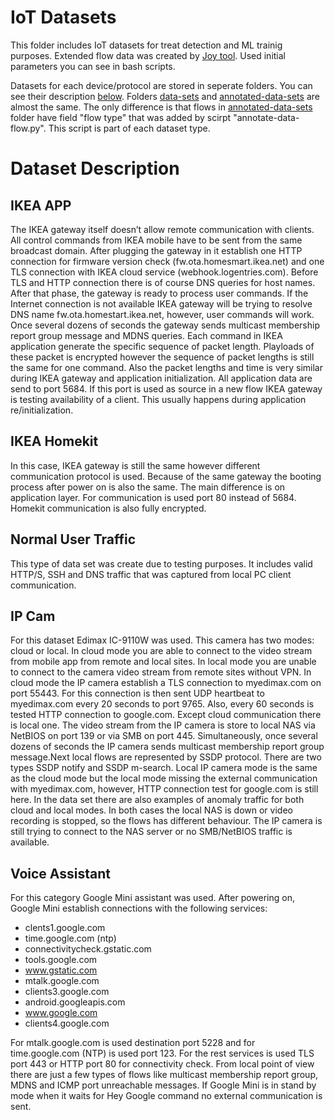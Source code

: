 IoT Datasets
===============
This folder includes IoT datasets for treat detection and ML trainig purposes. Extended flow data was created by [Joy tool](https://github.com/cisco/joy). Used initial parameters you can see in bash scripts.

Datasets for each device/protocol are stored in seperate folders. You can see their description [below](#dataset-description). Folders [data-sets](data-sets) and [annotated-data-sets](annotated-data-sets) are almost the same. The only difference is that flows in [annotated-data-sets](annotated-data-sets) folder have field "flow type" that was added by scirpt "annotate-data-flow.py". This script is part of each dataset type.

# Dataset Description
## IKEA APP
The IKEA gateway itself doesn’t allow remote communication with clients. All control commands from IKEA mobile have to be sent from the same broadcast domain. 
After plugging the gateway in it establish one HTTP connection for firmware version check (fw.ota.homesmart.ikea.net) and one TLS connection with IKEA cloud service (webhook.logentries.com). Before TLS and HTTP connection there is of course DNS queries for host names. After that phase, the gateway is ready to process user commands. If the Internet connection is not available IKEA gateway will be trying to resolve DNS name fw.ota.homestart.ikea.net, however, user commands will work. Once several dozens of seconds the gateway sends multicast membership report group message and MDNS queries.
Each command in IKEA application generate the specific sequence of packet length. Playloads of these packet is encrypted however the sequence of packet lengths is still the same for one command. Also the packet lengths and time is very similar during IKEA gateway and application initialization. All application data are send to port 5684. If this port is used as source in a new flow IKEA gateway is testing availability of a client. This usually happens during application re/initialization. 

## IKEA Homekit
In this case, IKEA gateway is still the same however different communication protocol is used. Because of the same gateway the booting process after power on is also the same. 
The main difference is on application layer. For communication is used port 80 instead of 5684. Homekit communication is also fully encrypted.

## Normal User Traffic
This type of data set was create due to testing purposes. It includes valid HTTP/S, SSH and DNS traffic that was captured from local PC client communication.

## IP Cam
For this dataset Edimax IC-9110W was used. This camera has two modes: cloud or local. In cloud mode you are able to connect to the video stream from mobile app from remote and local sites. In local mode you are unable to connect to the camera video stream from remote sites without VPN. 
In cloud mode the IP camera establish a TLS connection to myedimax.com on port 55443. For this connection is then sent UDP heartbeat to myedimax.com every 20 seconds to port 9765. Also, every 60 seconds is tested HTTP connection to google.com. Except cloud communication there is local one. The video stream from the IP camera is store to local NAS via NetBIOS on port 139 or via SMB on port 445. Simultaneously, once several dozens of seconds the IP camera sends multicast membership report group message.Next local flows are represented by SSDP protocol. There are two types SSDP notify and SSDP m-search.
Local IP camera mode is the same as the cloud mode but the local mode missing the external communication with myedimax.com, however, HTTP connection test for google.com is still here.
In the data set there are also examples of anomaly traffic for both cloud and local modes. In both cases the local NAS is down or video recording is stopped, so the flows has different behaviour. The IP camera is still trying to connect to the NAS server or no SMB/NetBIOS traffic is available.

## Voice Assistant
For this category Google Mini assistant was used. After powering on, Google Mini establish connections with the following services:
- clents1.google.com
- time.google.com (ntp)
- connectivitycheck.gstatic.com
- tools.google.com
- www.gstatic.com
- mtalk.google.com
- clients3.google.com
- android.googleapis.com
- www.google.com
- clients4.google.com

For mtalk.google.com is used destination port 5228 and for time.google.com (NTP) is used port 123. For the rest services is used TLS port 443 or HTTP port 80 for connectivity check. From local point of view there are just a few types of flows like multicast membership report group, MDNS and ICMP port unreachable messages. If Google Mini is in stand by mode when it waits for Hey Google command no external communication is sent.

